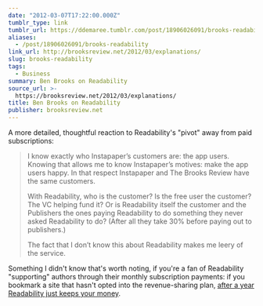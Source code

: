 ```yaml
---
date: "2012-03-07T17:22:00.000Z"
tumblr_type: link
tumblr_url: https://ddemaree.tumblr.com/post/18906026091/brooks-readability
aliases:
  - /post/18906026091/brooks-readability
link_url: http://brooksreview.net/2012/03/explanations/
slug: brooks-readability
tags:
  - Business
summary: Ben Brooks on Readability
source_url: >-
  https://brooksreview.net/2012/03/explanations/
title: Ben Brooks on Readability
publisher: brooksreview.net
---
```


A more detailed, thoughtful reaction to Readability's "pivot" away from paid subscriptions:

> I know exactly who Instapaper’s customers are: the app users. Knowing that allows me to know Instapaper’s motives: make the app users happy. In that respect Instapaper and The Brooks Review have the same customers.
>
> With Readability, who is the customer? Is the free user the customer? The VC helping fund it? Or is Readability itself the customer and the Publishers the ones paying Readability to do something they never asked Readability to do? (After all they take 30% before paying out to publishers.)
>
> The fact that I don’t know this about Readability makes me leery of the service.

Something I didn't know that's worth noting, if you're a fan of Readability "supporting" authors through their monthly subscription payments: if you bookmark a site that hasn't opted into the revenue-sharing plan, [after a year Readability just keeps your money](http://brooksreview.net/2011/11/readability-agency/).
